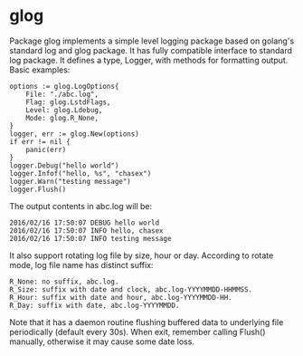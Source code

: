 # glog

Package glog implements a simple level logging package based on golang's
standard log and glog package. It has fully compatible interface to standard
log package. It defines a type, Logger, with methods for formatting output. 
Basic examples:

    options := glog.LogOptions{
    	File: "./abc.log",
    	Flag: glog.LstdFlags,
    	Level: glog.Ldebug,
    	Mode: glog.R_None,
    }
    logger, err := glog.New(options)
    if err != nil {
    	panic(err)
    }
    logger.Debug("hello world")
    logger.Infof("hello, %s", "chasex")
    logger.Warn("testing message")
    logger.Flush()

The output contents in abc.log will be:

    2016/02/16 17:50:07 DEBUG hello world
    2016/02/16 17:50:07 INFO hello, chasex
    2016/02/16 17:50:07 INFO testing message

It also support rotating log file by size, hour or day.
According to rotate mode, log file name has distinct suffix:

    R_None: no suffix, abc.log.
    R_Size: suffix with date and clock, abc.log-YYYYMMDD-HHMMSS.
    R_Hour: suffix with date and hour, abc.log-YYYYMMDD-HH.
    R_Day: suffix with date, abc.log-YYYYMMDD.

Note that it has a daemon routine flushing buffered data to underlying file
periodically (default every 30s). When exit, remember calling Flush() manually,
otherwise it may cause some date loss.
